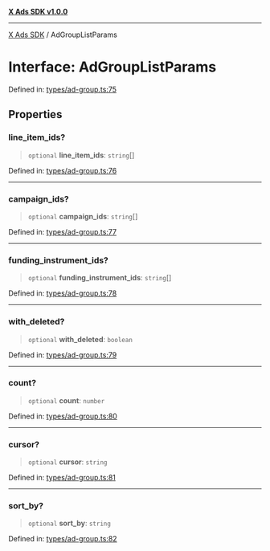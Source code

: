 [**X Ads SDK v1.0.0**](../README.md)

***

[X Ads SDK](../globals.md) / AdGroupListParams

# Interface: AdGroupListParams

Defined in: [types/ad-group.ts:75](https://github.com/kage1020/x-ads-sdk/blob/main/src/types/ad-group.ts#L75)

## Properties

### line\_item\_ids?

> `optional` **line\_item\_ids**: `string`[]

Defined in: [types/ad-group.ts:76](https://github.com/kage1020/x-ads-sdk/blob/main/src/types/ad-group.ts#L76)

***

### campaign\_ids?

> `optional` **campaign\_ids**: `string`[]

Defined in: [types/ad-group.ts:77](https://github.com/kage1020/x-ads-sdk/blob/main/src/types/ad-group.ts#L77)

***

### funding\_instrument\_ids?

> `optional` **funding\_instrument\_ids**: `string`[]

Defined in: [types/ad-group.ts:78](https://github.com/kage1020/x-ads-sdk/blob/main/src/types/ad-group.ts#L78)

***

### with\_deleted?

> `optional` **with\_deleted**: `boolean`

Defined in: [types/ad-group.ts:79](https://github.com/kage1020/x-ads-sdk/blob/main/src/types/ad-group.ts#L79)

***

### count?

> `optional` **count**: `number`

Defined in: [types/ad-group.ts:80](https://github.com/kage1020/x-ads-sdk/blob/main/src/types/ad-group.ts#L80)

***

### cursor?

> `optional` **cursor**: `string`

Defined in: [types/ad-group.ts:81](https://github.com/kage1020/x-ads-sdk/blob/main/src/types/ad-group.ts#L81)

***

### sort\_by?

> `optional` **sort\_by**: `string`

Defined in: [types/ad-group.ts:82](https://github.com/kage1020/x-ads-sdk/blob/main/src/types/ad-group.ts#L82)
